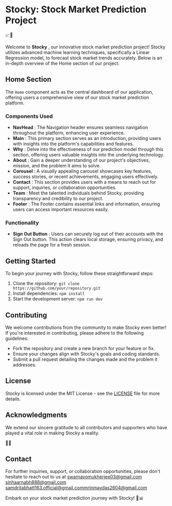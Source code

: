
# Stocky: Stock Market Prediction Project

📈🔮

Welcome to  **Stocky** , our innovative stock market prediction project! Stocky utilizes advanced machine learning techniques, specifically a Linear Regression model, to forecast stock market trends accurately. Below is an in-depth overview of the Home section of our project:

## Home Section

The `Home` component acts as the central dashboard of our application, offering users a comprehensive view of our stock market prediction platform.

### Components Used

* **NavHead** : The Navigation header ensures seamless navigation throughout the platform, enhancing user experience.
* **Main** : This primary section serves as an introduction, providing users with insights into the platform's capabilities and features.
* **Why** : Delve into the effectiveness of our prediction model through this section, offering users valuable insights into the underlying technology.
* **About** : Gain a deeper understanding of our project's objectives, mission, and the problem it aims to solve.
* **Corousel** : A visually appealing carousel showcases key features, success stories, or recent achievements, engaging users effectively.
* **Contact** : This section provides users with a means to reach out for support, inquiries, or collaboration opportunities.
* **Team** : Meet the talented individuals behind Stocky, providing transparency and credibility to our project.
* **Footer** : The Footer contains essential links and information, ensuring users can access important resources easily.

### Functionality

* **Sign Out Button** : Users can securely log out of their accounts with the Sign Out button. This action clears local storage, ensuring privacy, and reloads the page for a fresh session.

## Getting Started

To begin your journey with Stocky, follow these straightforward steps:

1. Clone the repository: `git clone https://github.com/your/repository.git`
2. Install dependencies: `npm install`
3. Start the development server: `npm run dev`

## Contributing

We welcome contributions from the community to make Stocky even better! If you're interested in contributing, please adhere to the following guidelines:

* Fork the repository and create a new branch for your feature or fix.
* Ensure your changes align with Stocky's goals and coding standards.
* Submit a pull request detailing the changes made and the problem it addresses.

## License

Stocky is licensed under the MIT License - see the [LICENSE]() file for more details.

## Acknowledgments

We extend our sincere gratitude to all contributors and supporters who have played a vital role in making Stocky a reality.

👏🎉

## Contact

For further inquiries, support, or collaboration opportunities, please don't hesitate to reach out to us at [swarnavomukherjee03@gmail.com]() [sinhaarnabh888@gmail.com]()  [samdritabhatt163.official@gmail.com]()[mrinmaydas2604@gmail.com]()

Embark on your stock market prediction journey with Stocky! 🚀📊
